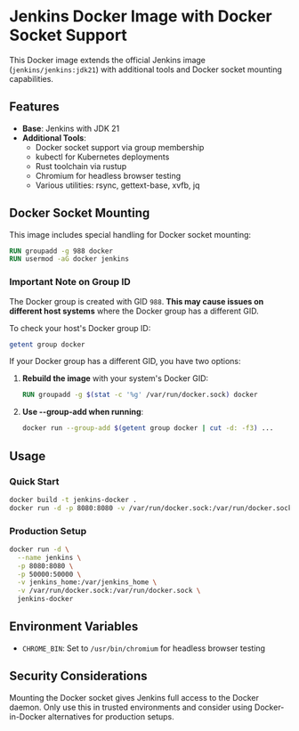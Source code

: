 # Jenkins Docker Image with Docker Socket Support

This Docker image extends the official Jenkins image (`jenkins/jenkins:jdk21`) with additional tools and Docker socket mounting capabilities.

## Features

- **Base**: Jenkins with JDK 21
- **Additional Tools**:
  - Docker socket support via group membership
  - kubectl for Kubernetes deployments
  - Rust toolchain via rustup
  - Chromium for headless browser testing
  - Various utilities: rsync, gettext-base, xvfb, jq

## Docker Socket Mounting

This image includes special handling for Docker socket mounting:

```dockerfile
RUN groupadd -g 988 docker
RUN usermod -aG docker jenkins
```

### Important Note on Group ID

The Docker group is created with GID `988`. **This may cause issues on different host systems** where the Docker group has a different GID.

To check your host's Docker group ID:

```bash
getent group docker
```

If your Docker group has a different GID, you have two options:

1. **Rebuild the image** with your system's Docker GID:

   ```dockerfile
   RUN groupadd -g $(stat -c '%g' /var/run/docker.sock) docker
   ```

2. **Use --group-add when running**:
   ```bash
   docker run --group-add $(getent group docker | cut -d: -f3) ...
   ```

## Usage

### Quick Start

```bash
docker build -t jenkins-docker .
docker run -d -p 8080:8080 -v /var/run/docker.sock:/var/run/docker.sock jenkins-docker
```

### Production Setup

```bash
docker run -d \
  --name jenkins \
  -p 8080:8080 \
  -p 50000:50000 \
  -v jenkins_home:/var/jenkins_home \
  -v /var/run/docker.sock:/var/run/docker.sock \
  jenkins-docker
```

## Environment Variables

- `CHROME_BIN`: Set to `/usr/bin/chromium` for headless browser testing

## Security Considerations

Mounting the Docker socket gives Jenkins full access to the Docker daemon. Only use this in trusted environments and consider using Docker-in-Docker alternatives for production setups.
